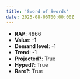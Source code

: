 ```yaml
---
title: 'Sword of Swords'
date: 2025-08-06T00:00:00Z
---
```

- **RAP**: 4966
- **Value**: -1
- **Demand level**: -1
- **Trend**: -1
- **Projected?**: True
- **Hyped?**: True
- **Rare?**: True
